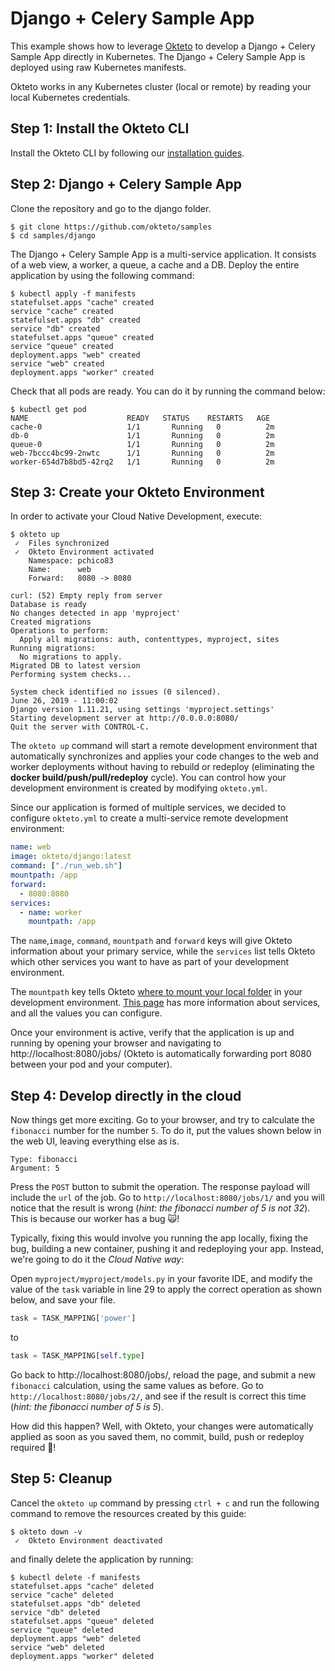 # Django + Celery Sample App

This example shows how to leverage [Okteto](https://github.com/okteto/okteto) to develop a Django + Celery Sample App directly in Kubernetes. The Django + Celery Sample App is deployed using raw Kubernetes manifests.

Okteto works in any Kubernetes cluster (local or remote) by reading your local Kubernetes credentials.

## Step 1: Install the Okteto CLI

Install the Okteto CLI by following our [installation guides](https://github.com/okteto/okteto/blob/master/docs/installation.md).


## Step 2: Django + Celery Sample App

Clone the repository and go to the django folder.

```console
$ git clone https://github.com/okteto/samples
$ cd samples/django
```

The Django + Celery Sample App is a multi-service application. It consists of a web view, a worker, a queue, a cache and a DB. 
Deploy the entire application by using the following command:

```console
$ kubectl apply -f manifests
statefulset.apps "cache" created
service "cache" created
statefulset.apps "db" created
service "db" created
statefulset.apps "queue" created
service "queue" created
deployment.apps "web" created
service "web" created
deployment.apps "worker" created
```

Check that all pods are ready. You can do it by running the command below:
```
$ kubectl get pod                                                                                      
NAME                      READY   STATUS    RESTARTS   AGE
cache-0                   1/1       Running   0          2m
db-0                      1/1       Running   0          2m
queue-0                   1/1       Running   0          2m
web-7bccc4bc99-2nwtc      1/1       Running   0          2m
worker-654d7b8bd5-42rq2   1/1       Running   0          2m
```

## Step 3: Create your Okteto Environment

In order to activate your Cloud Native Development, execute:

```console
$ okteto up
 ✓  Files synchronized
 ✓  Okteto Environment activated
    Namespace: pchico83
    Name:      web
    Forward:   8080 -> 8080
    
curl: (52) Empty reply from server
Database is ready
No changes detected in app 'myproject'
Created migrations
Operations to perform:
  Apply all migrations: auth, contenttypes, myproject, sites
Running migrations:
  No migrations to apply.
Migrated DB to latest version
Performing system checks...

System check identified no issues (0 silenced).
June 26, 2019 - 11:00:02
Django version 1.11.21, using settings 'myproject.settings'
Starting development server at http://0.0.0.0:8080/
Quit the server with CONTROL-C.
```

The `okteto up` command will start a remote development environment that automatically synchronizes and applies your code changes to the web and worker deployments without having to rebuild or redeploy (eliminating the **docker build/push/pull/redeploy** cycle). You can control how your development environment is created by modifying `okteto.yml`.

Since our application is formed of multiple services, we decided to configure `okteto.yml` to create a multi-service remote development environment:

```yaml
name: web
image: okteto/django:latest
command: ["./run_web.sh"]
mountpath: /app
forward:
  - 8080:8080
services:
  - name: worker
    mountpath: /app
```

The `name`,`image`, `command`, `mountpath` and `forward` keys will give Okteto information about your primary service, while the `services` list tells Okteto which other services you want to have as part of your development environment. 

The `mountpath` key tells Okteto [where to mount your local folder](https://okteto.com/docs/reference/manifest/index.html#mountpath-string-optional) in your development environment.  [This page](https://okteto.com/docs/reference/manifest/index.html#services-object-optional) has more information about services, and all the values you can configure.

Once your environment is active, verify that the application is up and running by opening your browser and navigating to http://localhost:8080/jobs/ (Okteto is automatically forwarding port 8080 between your pod and your computer). 

## Step 4: Develop directly in the cloud

Now things get more exciting. Go to your browser, and try to calculate the `fibonacci` number for the number `5`. To do it, put the values shown below in the web UI, leaving everything else as is.

```
Type: fibonacci
Argument: 5
```

Press the `POST` button to submit the operation. The response payload will include the `url` of the job. Go to `http://localhost:8080/jobs/1/` and you will notice that the result is wrong (_hint: the fibonacci number of 5 is not 32_). This is because our worker has a bug 🙀!

Typically, fixing this would involve you running the app locally, fixing the bug, building a new container, pushing it and redeploying your app. Instead, we're going to do it the *Cloud Native way*:

Open `myproject/myproject/models.py` in your favorite IDE, and modify the value of the `task` variable in line 29 to apply the correct operation as shown below, and save your file.

```python
task = TASK_MAPPING['power']
```

to

```python
task = TASK_MAPPING[self.type]
```

Go back to http://localhost:8080/jobs/, reload the page, and submit a new `fibonacci` calculation, using the same values as before. Go to `http://localhost:8080/jobs/2/`, and see if the result is correct this time (_hint: the fibonacci number of 5 is 5_).


How did this happen? Well, with Okteto, your changes were automatically applied as soon as you saved them, no commit, build, push or redeploy required 💪! 

## Step 5: Cleanup

Cancel the `okteto up` command by pressing `ctrl + c` and run the following command to remove the resources created by this guide: 

```console
$ okteto down -v
 ✓  Okteto Environment deactivated

```
 and finally delete the application by running:

```console
$ kubectl delete -f manifests
statefulset.apps "cache" deleted
service "cache" deleted
statefulset.apps "db" deleted
service "db" deleted
statefulset.apps "queue" deleted
service "queue" deleted
deployment.apps "web" deleted
service "web" deleted
deployment.apps "worker" deleted
```
